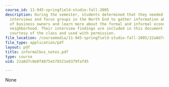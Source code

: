 ```yaml
---
course_id: 11-945-springfield-studio-fall-2005
description: During the semester, students determined that they needed to conduct
  interviews and focus groups in the North End to gather information about the perspective
  of business owners and learn more about the formal and informal economies of the
  neighborhood. Their interview findings are included in this document. All work is
  courtesy of the class and used with permission.
file_location: /coursemedia/11-945-springfield-studio-fall-2005/22a8d7c0e0f4875e570321e0379faf45_informalbus_notes.pdf
file_type: application/pdf
layout: pdf
title: informalbus_notes.pdf
type: course
uid: 22a8d7c0e0f4875e570321e0379faf45

---
```

None